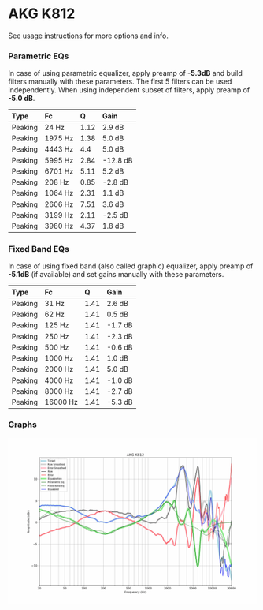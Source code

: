 # AKG K812
See [usage instructions](https://github.com/jaakkopasanen/AutoEq#usage) for more options and info.

### Parametric EQs
In case of using parametric equalizer, apply preamp of **-5.3dB** and build filters manually
with these parameters. The first 5 filters can be used independently.
When using independent subset of filters, apply preamp of **-5.0 dB**.

| Type    | Fc      |    Q | Gain     |
|:--------|:--------|:-----|:---------|
| Peaking | 24 Hz   | 1.12 | 2.9 dB   |
| Peaking | 1975 Hz | 1.38 | 5.0 dB   |
| Peaking | 4443 Hz | 4.4  | 5.0 dB   |
| Peaking | 5995 Hz | 2.84 | -12.8 dB |
| Peaking | 6701 Hz | 5.11 | 5.2 dB   |
| Peaking | 208 Hz  | 0.85 | -2.8 dB  |
| Peaking | 1064 Hz | 2.31 | 1.1 dB   |
| Peaking | 2606 Hz | 7.51 | 3.6 dB   |
| Peaking | 3199 Hz | 2.11 | -2.5 dB  |
| Peaking | 3980 Hz | 4.37 | 1.8 dB   |

### Fixed Band EQs
In case of using fixed band (also called graphic) equalizer, apply preamp of **-5.1dB**
(if available) and set gains manually with these parameters.

| Type    | Fc       |    Q | Gain    |
|:--------|:---------|:-----|:--------|
| Peaking | 31 Hz    | 1.41 | 2.6 dB  |
| Peaking | 62 Hz    | 1.41 | 0.5 dB  |
| Peaking | 125 Hz   | 1.41 | -1.7 dB |
| Peaking | 250 Hz   | 1.41 | -2.3 dB |
| Peaking | 500 Hz   | 1.41 | -0.6 dB |
| Peaking | 1000 Hz  | 1.41 | 1.0 dB  |
| Peaking | 2000 Hz  | 1.41 | 5.0 dB  |
| Peaking | 4000 Hz  | 1.41 | -1.0 dB |
| Peaking | 8000 Hz  | 1.41 | -2.7 dB |
| Peaking | 16000 Hz | 1.41 | -5.3 dB |

### Graphs
![](./AKG%20K812.png)